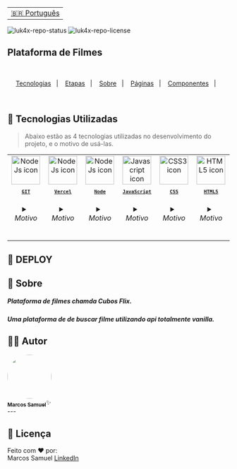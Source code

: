 <table align="right">
  <tr>
    <td>
      <a href="README.md">🇧🇷 Português</a>
    </td>
  </tr>
</table>

![luk4x-repo-status](https://img.shields.io/badge/status-developing-lightgrey?style=for-the-badge&logo=headspace&logoColor=yellow&color=lightgrey)
![luk4x-repo-license](https://img.shields.io/github/license/Luk4x/apple-store?style=for-the-badge&logo=unlicense&logoColor=lightgrey)
## Plataforma de Filmes

<br>
<p align="center">
  <a href="#-tecnologias-utilizadas">Tecnologias</a>&nbsp;&nbsp;&nbsp;|&nbsp;&nbsp;&nbsp;
  <a href="#%EF%B8%8F-etapas">Etapas</a>&nbsp;&nbsp;&nbsp;|&nbsp;&nbsp;&nbsp;
  <a href="#-sobre">Sobre</a>&nbsp;&nbsp;&nbsp;|&nbsp;&nbsp;&nbsp;
  <a href="#-páginas-e-rotas">Páginas</a>&nbsp;&nbsp;&nbsp;|&nbsp;&nbsp;&nbsp;
  <a href="#-demais-componentes">Componentes</a>&nbsp;&nbsp;&nbsp;|&nbsp;&nbsp;&nbsp;  
</p>
<br>




## 🚀 Tecnologias Utilizadas

> Abaixo estão as 4 tecnologias utilizadas no desenvolvimento do projeto, e o motivo de usá-las.

<table align="center">
  <tr>
     <td align="center">
      <a href="https://git-scm.com/book/pt-br/v2/Come%C3%A7ando-O-B%C3%A1sico-do-Git">
        <img src="https://skillicons.dev/icons?i=git" width="65px" alt="NodeJs icon"/><br>
        <sub>
          <b>
            <pre>GIT</pre>
          </b>
        </sub>
      </a>
      <h6>
        <details>
          <summary>Motivo</summary>
          <br/>
          <i>Facilidade no controle de versões e trabalho em equipe.</i>
        </details>
      </h6>
    </td>
    <td align="center">
      <a href="https://vercel.com/dashboard">
        <img src="https://skillicons.dev/icons?i=vercel" width="65px" alt="NodeJs icon"/><br>
        <sub>
          <b>
            <pre>Vercel</pre>
          </b>
        </sub>
      </a>
      <h6>
        <details>
          <summary>Motivo</summary>
          <br/>
          <i>Usado para deploy.</i>
        </details>
      </h6>
    </td>
     <td align="center">
      <a href="https://docs.npmjs.com/">
        <img src="https://skillicons.dev/icons?i=nodejs" width="65px" alt="NodeJs icon"/><br>
        <sub>
          <b>
            <pre>Node</pre>
          </b>
        </sub>
      </a>
      <h6>
        <details>
          <summary>Motivo</summary>
          <br/>
          <i>Como ele usamos o javascript no servidor.</i>
        </details>
      </h6>
    </td>
   <td align="center">
      <a href="https://developer.mozilla.org/en-US/docs/Web/Typescript/">
        <img src="https://skillicons.dev/icons?i=javascript" width="65px" alt="Javascript icon"/><br>
        <sub>
          <b>
            <pre>JavaScript</pre>
          </b>
        </sub>
      </a>
      <h6>
        <details>
          <summary>Motivo</summary>
          <br/>
          <i>Uma linguagem de programação.</i>
        </details>
      </h6>
    </td>
    <td align="center">
      <a href="https://styled-components.com](https://developer.mozilla.org/pt-BR/docs/Web/CSS">
        <img src="https://skillicons.dev/icons?i=css" width="65px" alt="CSS3 icon"/><br>
        <sub>
          <b>
            <pre>CSS</pre>
          </b>
        </sub>
      </a>
      <h6>
        <details>
          <summary>Motivo</summary>
          <br/>
          <i>Usado para deixar as páginas estilizadas.</i>
        </details>
      </h6>
    </td>
    <td align="center">
      <a href="https://developer.mozilla.org/en-US/docs/Web/HTML/">
        <img src="https://skillicons.dev/icons?i=html" width="65px" alt="HTML5 icon"/><br>
        <sub>
          <b>
            <pre>HTML5</pre>
          </b>
        </sub>
      </a>
      <h6>
        <details>
          <summary>Motivo</summary>
          <br/>
          <i>Usado para estruturar as páginas.</i>
        </details>
      </h6>
    </td>
  </tr>
</table>




## 📝 DEPLOY 



## 📝 Sobre
##### Plataforma de filmes chamda Cubos Flix.
##### Uma plataforma de de buscar filme utilizando api totalmente vanilla.


## 🧙‍♀️ Autor

 <a href="https://www.linkedin.com/in/marcos-samuel-batista-m/">
 <img style="border-radius: 50%;" src="https://avatars.githubusercontent.com/u/121835618?v=4" width="100px;" alt=""/>
 <br />
 <sub><b>Marcos Samuel</b></sub></a>✨</a>
 <br />
---

## 📝 Licença

Feito com ❤️ por:
<br/>
Marcos Samuel [LinkedIn](https://www.linkedin.com/in/marcos-samuel-batista-m/)
<br/>

